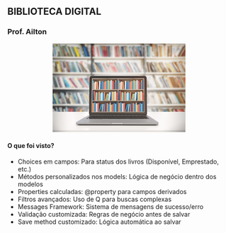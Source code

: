 ## BIBLIOTECA DIGITAL
### Prof. Ailton
<div align="center">
  <img src="https://github.com/ailton-santos/Python_Django/blob/main/05_AULA%2005/Biblioteca/Bibio.png" alt="Biblioteca" width="300" height="200">
</div>

#### O que foi visto?
- Choices em campos: Para status dos livros (Disponível, Emprestado, etc.)
- Métodos personalizados nos models: Lógica de negócio dentro dos modelos
- Properties calculadas: @property para campos derivados
- Filtros avançados: Uso de Q para buscas complexas
- Messages Framework: Sistema de mensagens de sucesso/erro
- Validação customizada: Regras de negócio antes de salvar
- Save method customizado: Lógica automática ao salvar
